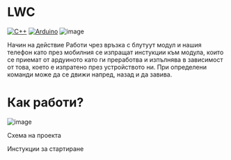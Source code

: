 # LWC
[![C++](https://img.shields.io/badge/c++-%2300599C.svg?style=for-the-badge&logo=c%2B%2B&logoColor=white)](http://cppreference.com/)
[![Arduino](https://img.shields.io/badge/Arduino-00979D?style=for-the-badge&logo=Arduino&logoColor=white)](https://www.arduino.cc/)
![image](https://user-images.githubusercontent.com/61556713/162579664-5fafed29-7781-442f-9131-cdc2ce409c03.png)

Начин на действие
Работи чрез връзка с блутуут модул и нашия телефон като през мобилния се изпращат инстукции към модула, които се приемат от ардуиното като ги преработва и изпълнява в зависимост от това, което е изпратено през устройството ни. При определени команди може да се движи напред, назад и да завива.



# Как работи?
![image](https://user-images.githubusercontent.com/61556713/162579582-e74c92e7-8e8b-4248-ac38-c334199108fa.png)


Схема на проекта

Инстукции за стартиране


